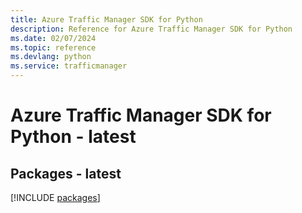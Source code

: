 ```yaml
---
title: Azure Traffic Manager SDK for Python
description: Reference for Azure Traffic Manager SDK for Python
ms.date: 02/07/2024
ms.topic: reference
ms.devlang: python
ms.service: trafficmanager
---
```

# Azure Traffic Manager SDK for Python - latest
## Packages - latest
[!INCLUDE [packages](traffic-manager-index.md)]